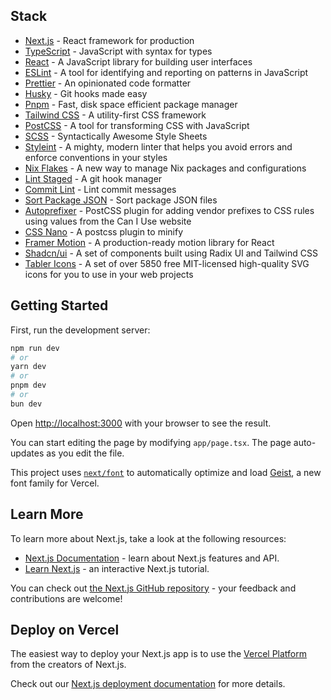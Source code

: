 ## Stack

- [Next.js](https://nextjs.org/) - React framework for production
- [TypeScript](https://www.typescriptlang.org/) - JavaScript with syntax for
  types
- [React](https://reactjs.org/) - A JavaScript library for building user
  interfaces
- [ESLint](https://eslint.org/) - A tool for identifying and reporting on
  patterns in JavaScript
- [Prettier](https://prettier.io/) - An opinionated code formatter
- [Husky](https://typicode.github.io/husky/#/) - Git hooks made easy
- [Pnpm](https://pnpm.io/) - Fast, disk space efficient package manager
- [Tailwind CSS](https://tailwindcss.com/) - A utility-first CSS framework
- [PostCSS](https://postcss.org/) - A tool for transforming CSS with JavaScript
- [SCSS](https://sass-lang.com/) - Syntactically Awesome Style Sheets
- [Styleint](https://stylelint.io/) - A mighty, modern linter that helps you
  avoid errors and enforce conventions in your styles
- [Nix Flakes](https://nixos.wiki/wiki/Flakes) - A new way to manage Nix
  packages and configurations
- [Lint Staged](https://github.com/okonet/lint-staged) - A git hook manager
- [Commit Lint](https://commitlint.js.org/) - Lint commit messages
- [Sort Package JSON](https://github.com/vercel/sort-package-json) - Sort
  package JSON files
- [Autoprefixer](https://autoprefixer.github.io/) - PostCSS plugin for adding
  vendor prefixes to CSS rules using values from the Can I Use website
- [CSS Nano](https://github.com/cssnano/cssnano) - A postcss plugin to minify
- [Framer Motion](https://www.framer.com/docs/) - A production-ready motion
  library for React
- [Shadcn/ui](https://ui.shadcn.com/) - A set of components built using Radix UI
  and Tailwind CSS
- [Tabler Icons](https://tabler-icons.io/) - A set of over 5850 free
  MIT-licensed high-quality SVG icons for you to use in your web projects

## Getting Started

First, run the development server:

```bash
npm run dev
# or
yarn dev
# or
pnpm dev
# or
bun dev
```

Open [http://localhost:3000](http://localhost:3000) with your browser to see the
result.

You can start editing the page by modifying `app/page.tsx`. The page
auto-updates as you edit the file.

This project uses
[`next/font`](https://nextjs.org/docs/app/building-your-application/optimizing/fonts)
to automatically optimize and load [Geist](https://vercel.com/font), a new font
family for Vercel.

## Learn More

To learn more about Next.js, take a look at the following resources:

- [Next.js Documentation](https://nextjs.org/docs) - learn about Next.js
  features and API.
- [Learn Next.js](https://nextjs.org/learn) - an interactive Next.js tutorial.

You can check out
[the Next.js GitHub repository](https://github.com/vercel/next.js) - your
feedback and contributions are welcome!

## Deploy on Vercel

The easiest way to deploy your Next.js app is to use the
[Vercel Platform](https://vercel.com/new?utm_medium=default-template&filter=next.js&utm_source=create-next-app&utm_campaign=create-next-app-readme)
from the creators of Next.js.

Check out our
[Next.js deployment documentation](https://nextjs.org/docs/app/building-your-application/deploying)
for more details.
